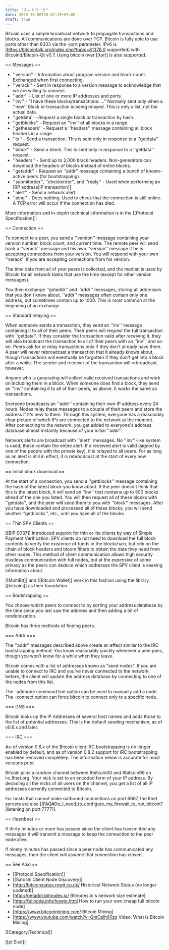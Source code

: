 ```yaml
---
title: "ネットワーク"
date: 2020-10-06T20:07:35+09:00
draft: true
---
```


Bitcoin uses a simple broadcast network to propagate transactions and blocks. All communications are done over TCP. Bitcoin is fully able to use ports other than 8333 via the -port parameter. IPv6 is [https://bitcointalk.org/index.php?topic=81378.0 supported] with Bitcoind/Bitcoin-Qt v0.7. Using bitcoin over [[tor]] is also supported.

== Messages ==
* ''version'' - Information about program version and block count. Exchanged when first connecting.
* ''verack'' - Sent in response to a version message to acknowledge that we are willing to connect.
* ''addr'' - List of one or more IP addresses and ports.
* ''inv'' - "I have these blocks/transactions: ..." Normally sent only when a ''new'' block or transaction is being relayed. This is only a list, not the actual data.
* ''getdata'' - Request a single block or transaction by hash.
* ''getblocks'' - Request an ''inv'' of all blocks in a range.
* ''getheaders'' - Request a ''headers'' message containing all block headers in a range.
* ''tx'' - Send a transaction. This is sent only in response to a ''getdata'' request.
* ''block'' - Send a block. This is sent only in response to a ''getdata'' request.
* ''headers'' - Send up to 2,000 block headers. Non-generators can download the headers of blocks instead of entire blocks.
* ''getaddr'' - Request an ''addr'' message containing a bunch of known-active peers (for bootstrapping).
* ''submitorder'', ''checkorder'', and ''reply'' - Used when performing an [[IP address|IP transaction]].
* ''alert'' - Send a network alert.
* ''ping'' - Does nothing. Used to check that the connection is still online. A TCP error will occur if the connection has died.

More information and in-depth technical information is in the [[Protocol Specification]].

== Connection ==

To connect to a peer, you send a ''version'' message containing your version number, block count, and current time. The remote peer will send back a ''verack'' message and his own ''version'' message if he is accepting connections from your version. You will respond with your own ''verack'' if you are accepting connections from his version.

The time data from all of your peers is collected, and the median is used by Bitcoin for all network tasks that use the time (except for other version messages).

You then exchange ''getaddr'' and ''addr'' messages, storing all addresses that you don't know about. ''addr'' messages often contain only one address, but sometimes contain up to 1000. This is most common at the beginning of an exchange.

== Standard relaying ==

When someone sends a transaction, they send an ''inv'' message containing it to all of their peers. Their peers will request the full transaction with ''getdata''. If they consider the transaction valid after receiving it, they will also broadcast the transaction to all of their peers with an ''inv'', and so on. Peers ask for or relay transactions only if they don't already have them. A peer will never rebroadcast a transaction that it already knows about, though transactions will eventually be forgotten if they don't get into a block after a while. The sender and receiver of the transaction will rebroadcast, however.

Anyone who is generating will collect valid received transactions and work on including them in a block. When someone does find a block, they send an ''inv'' containing it to all of their peers, as above. It works the same as transactions.

Everyone broadcasts an ''addr'' containing their own IP address every 24 hours. Nodes relay these messages to a couple of their peers and store the address if it's new to them. Through this system, everyone has a reasonably clear picture of which IPs are connected to the network at the moment. After connecting to the network, you get added to everyone's address database almost instantly because of your initial ''addr''.

Network alerts are broadcast with ''alert'' messages. No ''inv''-like system is used; these contain the entire alert. If a received alert is valid (signed by one of the people with the private key), it is relayed to all peers. For as long as an alert is still in effect, it is rebroadcast at the start of every new connection.

== Initial block download ==

At the start of a connection, you send a ''getblocks'' message containing the hash of the latest block you know about. If the peer doesn't think that this is the latest block, it will send an ''inv'' that contains up to 500 blocks ahead of the one you listed. You will then request all of these blocks with ''getdata'', and the peer will send them to you with ''block'' messages. After you have downloaded and processed all of these blocks, you will send another ''getblocks'', etc., until you have all of the blocks.

== Thin SPV Clients ==

[[BIP 0037]] introduced support for thin or lite clients by way of Simple Payment Verification. SPV clients do not need to download the full block contents to verify the existence of funds in the blockchain, but rely on the chain of block headers and bloom filters to obtain the data they need from other nodes. This method of client communication allows high security trustless communication with full nodes, but at the expensive of some privacy as the peers can deduce which addresses the SPV client is seeking information about. 

[[MultiBit]] and [[Bitcoin Wallet]] work in this fashion using the library [[bitcoinj]] as their foundation.  

== Bootstrapping ==

You choose which peers to connect to by sorting your address database by the time since you last saw the address and then adding a bit of randomization.

Bitcoin has three methods of finding peers.

=== Addr ===

The ''addr'' messages described above create an effect similar to the IRC bootstrapping method. You know reasonably quickly whenever a peer joins, though you won't know for a while when they leave.

Bitcoin comes with a list of addresses known as "seed nodes". If you are unable to connect to IRC and you've never connected to the network before, the client will update the address database by connecting to one of the nodes from this list.

The -addnode command line option can be used to manually add a node.  The -connect option can force bitcoin to connect only to a specific node.

=== DNS ===

Bitcoin looks up the IP Addresses of several host names and adds those to the list of potential addresses.  This is the default seeding mechanism, as of v0.6.x and later.

=== IRC ===

As-of version 0.6.x of the Bitcoin client IRC bootstrapping is no longer enabled by default, and as of version 0.8.2 support for IRC bootstrapping has been removed completely.  The information below is accurate for most versions prior.

Bitcoin joins a random channel between #bitcoin00 and #bitcoin99 on irc.lfnet.org. Your nick is set to an encoded form of your IP address. By decoding all the nicks of all users on the channel, you get a list of all IP addresses currently connected to Bitcoin.

For hosts that cannot make outbound connections on port 6667, the lfnet servers are also [[FAQ#Do_I_need_to_configure_my_firewall_to_run_bitcoin?|listening on port 7777]].

== Heartbeat ==

If thirty minutes or more has passed since the client has transmitted any messages it will transmit a message to keep the connection to the peer node alive.

If ninety minutes has passed since a peer node has communicated any messages, then the client will assume that connection has closed.

== See Also ==

* [[Protocol Specification]]
* [[Satoshi Client Node Discovery]]
* [http://bitcoinstatus.rowit.co.uk/ Historical Network Status (no longer updated)]
* [http://getaddr.bitnodes.io/ Bitnodes.io's network size estimate]
* [http://fullnode.info/howto.html How to run your own cheap full bitcoin node]
* [https://www.bitcoinmining.com/ Bitcoin Mining]
* [https://www.youtube.com/watch?v=GmOzih6I1zs Video: What is Bitcoin Mining]

[[Category:Technical]]

[[pl:Sieć]]
